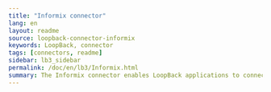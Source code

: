 ```yaml
---
title: "Informix connector"
lang: en
layout: readme
source: loopback-connector-informix
keywords: LoopBack, connector
tags: [connectors, readme]
sidebar: lb3_sidebar
permalink: /doc/en/lb3/Informix.html
summary: The Informix connector enables LoopBack applications to connect to Informix data sources.
---
```


